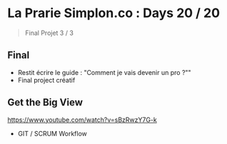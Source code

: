 # La Prarie Simplon.co : Days 20 / 20

> Final Projet 3 / 3


## Final

- Restit écrire le guide : "Comment je vais devenir un pro ?""
- Final project créatif


## Get the Big View

https://www.youtube.com/watch?v=sBzRwzY7G-k

- GIT / SCRUM Workflow
